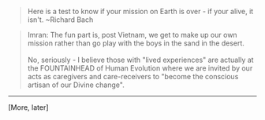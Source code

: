 > Here is a test to know if your mission on Earth is over - if your alive, it isn't. ~Richard Bach

> Imran: The fun part is, post Vietnam, we get to make up our own mission rather than go play with the boys in the sand in the desert.<br /><br />
> No, seriously - I believe those with "lived experiences" are actually at the FOUNTAINHEAD of Human Evolution where we are invited by our acts as caregivers and care-receivers to "become the conscious artisan of our Divine change".

---

[More, later]
